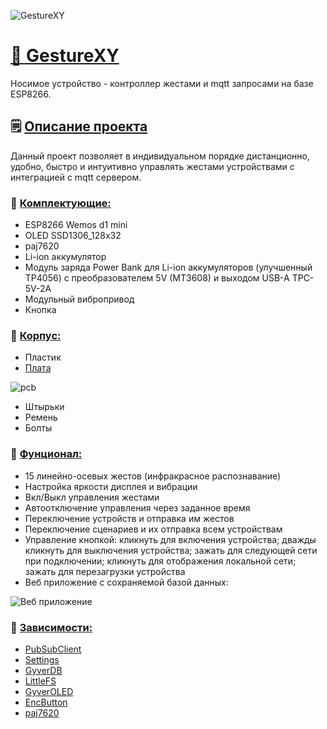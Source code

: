 ![GestureXY](https://github.com/user-attachments/assets/25c42e58-5205-4a86-b832-b0f21f5d56d3)


# [🤟 GestureXY](https://drive.google.com/drive/folders/1p2T1dCGA9s0eW435RHl4DeHti2FkGzYV)
Носимое устройство - контроллер жестами и mqtt запросами на базе ESP8266.

## 🗒 [Описание проекта](https://github.com/MagmaXY/GestureXY/blob/main/README.md)
Данный проект позволяет в индивидуальном порядке дистанционно, удобно, быстро и интуитивно управлять жестами устройствами с интеграцией с mqtt сервером.

### 📑 [Комплектующие:](https://github.com/MagmaXY/GestureXY/blob/main/scheme.png)
* ESP8266 Wemos d1 mini
* OLED SSD1306_128x32
* paj7620
* Li-ion аккумулятор
* Модуль заряда Power Bank для Li-ion аккумуляторов (улучшенный TP4056) c преобразователем 5V (MT3608) и выходом USB-A TPC-5V-2A
* Модульный вибропривод
* Кнопка
### 📑 [Корпус:](https://github.com/MagmaXY/GestureXY/tree/main/3d%20%20models)
* Пластик
* [Плата](https://oshwlab.com/magmaxy/pcb_smd_gesturexy)
  
 ![pcb](https://github.com/user-attachments/assets/9ee1ceb0-2e2e-4c00-a577-98d96819bde7)

* Штырьки
* Ремень
* Болты
### 📑 [Фунционал:](https://github.com/MagmaXY/GestureXY/tree/main/firmware)
* 15 линейно-осевых жестов (инфракрасное распознавание)
* Настройка яркости дисплея и вибрации
* Вкл/Выкл управления жестами
* Автоотключение управления через заданное время
* Переключение устройств и отправка им жестов
* Переключение сценариев и их отправка всем устройствам
* Управление кнопкой: кликнуть для включения устройства; дважды кликнуть для выключения устройства; зажать для следующей сети при подключении; кликнуть для отображения локальной сети; зажать для перезагрузки устройства
* Веб приложение с сохраняемой базой данных:
  
![Веб приложение](https://github.com/user-attachments/assets/4be93591-d852-42bd-837f-b62f5766fe21)



### 🛐 [Зависимости:](https://www.arduino.cc/en/software)
* [PubSubClient](https://github.com/knolleary/pubsubclient) 
* [Settings](https://github.com/GyverLibs/Settings) 
* [GyverDB](https://github.com/GyverLibs/GyverDB) 
* [LittleFS](https://github.com/littlefs-project/littlefs) 
* [GyverOLED](https://github.com/GyverLibs/GyverOLED) 
* [EncButton](https://github.com/GyverLibs/EncButton) 
* [paj7620](https://github.com/Seeed-Studio/Grove_Gesture) 
